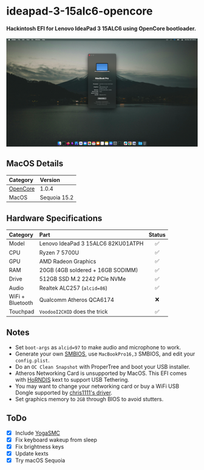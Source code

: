 # ideapad-3-15alc6-opencore
#### Hackintosh EFI for Lenovo IdeaPad 3 15ALC6 using OpenCore bootloader.

![Hackintosh Screenshot](images/screenshot.png)

## MacOS Details
Category | Version
:- | :-
[OpenCore](https://github.com/acidanthera/OpenCorePkg) | 1.0.4
MacOS | Sequoia 15.2

## Hardware Specifications
Category | Part | Status
:- | :- | :-:
Model | Lenovo IdeaPad 3 15ALC6 82KU01ATPH | ✅
CPU | Ryzen 7 5700U | ✅
GPU | AMD Radeon Graphics | ✅
RAM | 20GB (4GB soldered + 16GB SODIMM) | ✅
Drive | 512GB SSD M.2 2242 PCIe NVMe | ✅
Audio | Realtek ALC257 (`alcid=86`) | ✅
WiFi +<br/>Bluetooth | Qualcomm Atheros QCA6174 | ❌
Touchpad | `VoodooI2CHID` does the trick | ✅

## Notes
- Set `boot-args` as `alcid=97` to make audio and microphone to work.
- Generate your own [SMBIOS](https://github.com/corpnewt/GenSMBIOS), use `MacBookPro16,3` SMBIOS, and edit your `config.plist`.
- Do an `OC Clean Snapshot` with ProperTree and boot your USB installer.
- Atheros Networking Card is unsupported by MacOS. This EFI comes with [HoRNDIS]() kext to support USB Tethering.
- You may want to change your networking card or buy a WiFi USB Dongle supported by [chris1111's driver](
https://github.com/chris1111/Wireless-USB-OC-Big-Sur-Adapter).
- Set graphics memory to `2GB` through BIOS to avoid stutters.

## ToDo
- [x] Include [YogaSMC](https://github.com/zhen-zen/YogaSMC)
- [x] Fix keyboard wakeup from sleep
- [x] Fix brightness keys
- [x] Update kexts
- [x] Try macOS Sequoia
